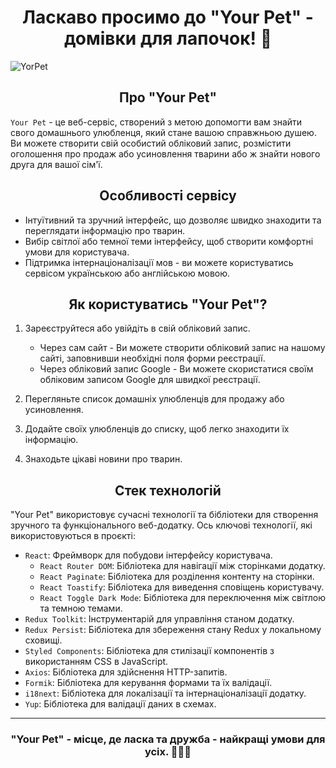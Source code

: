 # <div align=center>Ласкаво просимо до "Your Pet" - домівки для лапочок! 🐾</div>


![YorPet](https://github.com/NMarkhotsky/your-pet-project-front/assets/111852661/e156e05c-48f1-4f33-9ba2-0432b51c5314)


## <div align=center>Про "Your Pet"</div>
`Your Pet` - це веб-сервіс, створений з метою допомогти вам знайти свого домашнього улюбленця, який стане вашою справжньою душею. Ви можете створити свій особистий обліковий запис, розмістити оголошення про продаж або усиновлення тварини або ж знайти нового друга для вашої сім'ї.

## <div align=center>Особливості сервісу</div>
* Інтуїтивний та зручний інтерфейс, що дозволяє швидко знаходити та переглядати інформацію про тварин.
* Вибір світлої або темної теми інтерфейсу, щоб створити комфортні умови для користувача.
* Підтримка інтернаціоналізації мов - ви можете користуватись сервісом українською або англійською мовою.


## <div align=center>Як користуватись "Your Pet"?</div>
1. Зареєструйтеся або увійдіть в свій обліковий запис.
   * Через сам сайт - Ви можете створити обліковий запис на нашому сайті, заповнивши необхідні поля форми реєстрації.
   * Через обліковий запис Google - Ви можете скористатися своїм обліковим записом Google для швидкої реєстрації.
     
3. Перегляньте список домашніх улюбленців для продажу або усиновлення.  
4. Додайте своїх улюбленців до списку, щоб легко знаходити їх інформацію.
5. Знаходьте цікаві новини про тварин.



## <div align=center>Стек технологій</div>
"Your Pet" використовує сучасні технології та бібліотеки для створення зручного та функціонального веб-додатку. Ось ключові технології, які використовуються в проєкті:

* `React`: Фреймворк для побудови інтерфейсу користувача.
  * `React Router DOM`: Бібліотека для навігації між сторінками додатку.
  * `React Paginate`: Бібліотека для розділення контенту на сторінки.
  * `React Toastify`: Бібліотека для виведення сповіщень користувачу.
  * `React Toggle Dark Mode`: Бібліотека для переключення між світлою та темною темами.
* `Redux Toolkit`: Інструментарій для управління станом додатку.
* `Redux Persist`: Бібліотека для збереження стану Redux у локальному сховищі.
* `Styled Components`: Бібліотека для стилізації компонентів з використанням CSS в JavaScript.
* `Axios`: Бібліотека для здійснення HTTP-запитів.
* `Formik`: Бібліотека для керування формами та їх валідації.
* `i18next`: Бібліотека для локалізації та інтернаціоналізації додатку.
* `Yup`: Бібліотека для валідації даних в схемах.

---
### <div align=center>"Your Pet" - місце, де ласка та дружба - найкращі умови для усіх. 🐶🐱💕</div>

